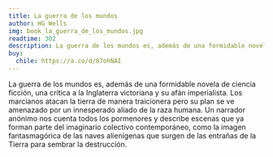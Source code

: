 ```yaml
---
title: La guerra de los mundos
author: HG Wells
img: book_la_guerra_de_los_mundos.jpg
readtime: 302
description: La guerra de los mundos es, además de una formidable novela de ciencia ficción, una crítica a la Inglaterra victoriana y su afán imperialista. Los marcianos atacan la tierra de manera traicionera pero su plan se ve amenazado por un innesperado aliado de la raza humana. Un narrador anónimo nos cuenta todos los pormenores y describe escenas que ya forman parte del imaginario colectivo contemporáneo, como la imagen fantasmagórica de las naves alienígenas que surgen de las entrañas de la Tierra para sembrar la destrucción.
buy:
  chile: https://a.co/d/87ohNAI
---
```


La guerra de los mundos es, además de una formidable novela de ciencia ficción, una crítica a la Inglaterra victoriana y su afán imperialista. Los marcianos atacan la tierra de manera traicionera pero su plan se ve amenazado por un innesperado aliado de la raza humana. Un narrador anónimo nos cuenta todos los pormenores y describe escenas que ya forman parte del imaginario colectivo contemporáneo, como la imagen fantasmagórica de las naves alienígenas que surgen de las entrañas de la Tierra para sembrar la destrucción.
